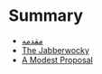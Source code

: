 # Summary

* [مقدمه](README.md)
* [The Jabberwocky](chapter1.md)
* [A Modest Proposal](chapter2.md)
